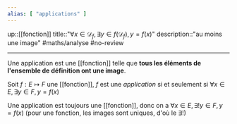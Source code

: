 ```yaml
---
alias: [ "applications" ]
---
```

up::[[fonction]]
title::"$\forall x \in \mathscr{D}_f, \exists y \in f(\mathscr{D}_f), y=f(x)$"
description::"au moins une image"
#maths/analyse #no-review

---
Une application est une [[fonction]] telle que **tous les éléments de l'ensemble de définition ont une image**.

Soit $f: E\mapsto F$ une [[fonction]], $f$ est une _application_ si et seulement si $\forall x\in E, \exists y\in F, y = f(x)$

Une application est toujours une [[fonction]], donc on a $\forall x\in E, \exists!y\in F, y=f(x)$ (pour une fonction, les images sont uniques, d'où le $\exists!$)
